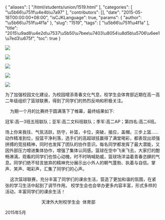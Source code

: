 {
    "aliases": [
        "/html/students/union/1519.html"
    ],
    "categories": [
        "\u5b66\u751f\u4e4b\u7a97"
    ],
    "contributors": [],
    "date": "2015-05-18T00:00:00+08:00",
    "isCJKLanguage": true,
    "params": {
        "author": "\u5b66\u751f\u4f1a"
    },
    "slug": "1519",
    "tags": [
        "\u5b66\u751f\u4f1a"
    ],
    "title": "2015\u9ad8\u4e2d\u7537\u5b50\u7bee\u7403\u8054\u8d5b\u5706\u6ee1\u7ed3\u675f",
    "toc": true
}

![](https://cdn.tfls.online/mirror/full/d0de9ffb6b8281c4b153305d410d6f58b1664a62.jpg)  

  






![](http://www.tfls.cn/images/150518/6-15051Q00453F6.jpg)  






  





  






![](http://www.tfls.cn/images/150518/6-15051Q00454H3.jpg)




  





  






  






  










![](http://www.tfls.cn/images/150518/6-15051Q00453F6.jpg)  






  





  






![](http://www.tfls.cn/images/150518/6-15051Q00454H3.jpg)




  





  






  






  










为了加强校园文化建设，为校园增添青春文化气息，校学生会体育部近期在高一高二年级组织了篮球联赛，得到了同学们的热烈反响和积极关注。  

     为期一个月的比赛终于圆满落下了帷幕，最终结果如下:  

冠军:高一3班五班联队；亚军:高二文科班联队；季军:高二AP；第四名:高二6班。




场上你来我往、气氛活跃，防守，补篮，卡位，突破，接应，盖帽，三步上篮……动作精准到位，投篮干净利落，选手们的高超球技赢得了满堂喝彩，都表现出顽强拼搏的竞技精神，同时也发挥了团队的协作意识。每名同学都发挥了最大潜能，又因外部压力增进集体协作，增强了集体认同感。篮球在空中飞来飞去，大家打的酣畅淋漓，观看的同学们也惊心动魄，时不时呐喊助威，篮球场洋溢着青春恣肆的气息。同学们绝不轻言放弃的精神充分展示出小外人的朝气蓬勃、执着与自信。掌声、笑声、喝彩声，汇集了同学们的心声。  

     这次篮球联赛，充分丰富了同学们的课余生活，营造了更加和谐的氛围，在紧张的学习生活中起到了调节作用。 校学生会也会举办更多内容丰富，形式多样的活动，丰富同学们的课余生活！














                              天津外大附校学生会  体育部




2015年5月




  





  





  




